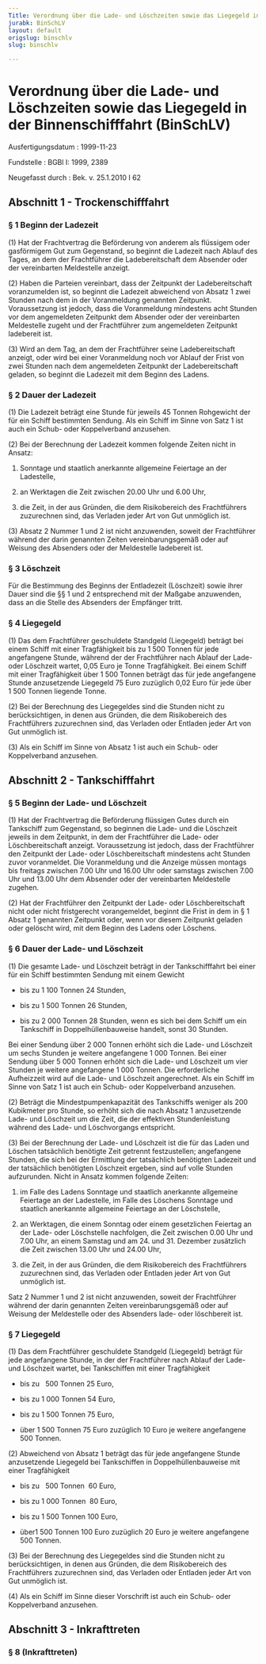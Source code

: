 ```yaml
---
Title: Verordnung über die Lade- und Löschzeiten sowie das Liegegeld in der Binnenschifffahrt
jurabk: BinSchLV
layout: default
origslug: binschlv
slug: binschlv

---
```


# Verordnung über die Lade- und Löschzeiten sowie das Liegegeld in der Binnenschifffahrt (BinSchLV)

Ausfertigungsdatum
:   1999-11-23

Fundstelle
:   BGBl I: 1999, 2389

Neugefasst durch
:   Bek. v. 25.1.2010 I 62



## Abschnitt 1 - Trockenschifffahrt



### § 1 Beginn der Ladezeit

(1) Hat der Frachtvertrag die Beförderung von anderem als flüssigem
oder gasförmigem Gut zum Gegenstand, so beginnt die Ladezeit nach
Ablauf des Tages, an dem der Frachtführer die Ladebereitschaft dem
Absender oder der vereinbarten Meldestelle anzeigt.

(2) Haben die Parteien vereinbart, dass der Zeitpunkt der
Ladebereitschaft voranzumelden ist, so beginnt die Ladezeit abweichend
von Absatz 1 zwei Stunden nach dem in der Voranmeldung genannten
Zeitpunkt. Voraussetzung ist jedoch, dass die Voranmeldung mindestens
acht Stunden vor dem angemeldeten Zeitpunkt dem Absender oder der
vereinbarten Meldestelle zugeht und der Frachtführer zum angemeldeten
Zeitpunkt ladebereit ist.

(3) Wird an dem Tag, an dem der Frachtführer seine Ladebereitschaft
anzeigt, oder wird bei einer Voranmeldung noch vor Ablauf der Frist
von zwei Stunden nach dem angemeldeten Zeitpunkt der Ladebereitschaft
geladen, so beginnt die Ladezeit mit dem Beginn des Ladens.


### § 2 Dauer der Ladezeit

(1) Die Ladezeit beträgt eine Stunde für jeweils 45 Tonnen Rohgewicht
der für ein Schiff bestimmten Sendung. Als ein Schiff im Sinne von
Satz 1 ist auch ein Schub- oder Koppelverband anzusehen.

(2) Bei der Berechnung der Ladezeit kommen folgende Zeiten nicht in
Ansatz:

1.  Sonntage und staatlich anerkannte allgemeine Feiertage an der
    Ladestelle,


2.  an Werktagen die Zeit zwischen 20.00 Uhr und 6.00 Uhr,


3.  die Zeit, in der aus Gründen, die dem Risikobereich des Frachtführers
    zuzurechnen sind, das Verladen jeder Art von Gut unmöglich ist.




(3) Absatz 2 Nummer 1 und 2 ist nicht anzuwenden, soweit der
Frachtführer während der darin genannten Zeiten vereinbarungsgemäß
oder auf Weisung des Absenders oder der Meldestelle ladebereit ist.


### § 3 Löschzeit

Für die Bestimmung des Beginns der Entladezeit (Löschzeit) sowie ihrer
Dauer sind die §§ 1 und 2 entsprechend mit der Maßgabe anzuwenden,
dass an die Stelle des Absenders der Empfänger tritt.


### § 4 Liegegeld

(1) Das dem Frachtführer geschuldete Standgeld (Liegegeld) beträgt bei
einem Schiff mit einer Tragfähigkeit bis zu 1 500 Tonnen für jede
angefangene Stunde, während der der Frachtführer nach Ablauf der Lade-
oder Löschzeit wartet, 0,05 Euro je Tonne Tragfähigkeit. Bei einem
Schiff mit einer Tragfähigkeit über 1 500 Tonnen beträgt das für jede
angefangene Stunde anzusetzende Liegegeld 75 Euro zuzüglich 0,02 Euro
für jede über 1 500 Tonnen liegende Tonne.

(2) Bei der Berechnung des Liegegeldes sind die Stunden nicht zu
berücksichtigen, in denen aus Gründen, die dem Risikobereich des
Frachtführers zuzurechnen sind, das Verladen oder Entladen jeder Art
von Gut unmöglich ist.

(3) Als ein Schiff im Sinne von Absatz 1 ist auch ein Schub- oder
Koppelverband anzusehen.


## Abschnitt 2 - Tankschifffahrt



### § 5 Beginn der Lade- und Löschzeit

(1) Hat der Frachtvertrag die Beförderung flüssigen Gutes durch ein
Tankschiff zum Gegenstand, so beginnen die Lade- und die Löschzeit
jeweils in dem Zeitpunkt, in dem der Frachtführer die Lade- oder
Löschbereitschaft anzeigt. Voraussetzung ist jedoch, dass der
Frachtführer den Zeitpunkt der Lade- oder Löschbereitschaft mindestens
acht Stunden zuvor voranmeldet. Die Voranmeldung und die Anzeige
müssen montags bis freitags zwischen 7.00 Uhr und 16.00 Uhr oder
samstags zwischen 7.00 Uhr und 13.00 Uhr dem Absender oder der
vereinbarten Meldestelle zugehen.

(2) Hat der Frachtführer den Zeitpunkt der Lade- oder
Löschbereitschaft nicht oder nicht fristgerecht vorangemeldet, beginnt
die Frist in dem in § 1 Absatz 1 genannten Zeitpunkt oder, wenn vor
diesem Zeitpunkt geladen oder gelöscht wird, mit dem Beginn des Ladens
oder Löschens.


### § 6 Dauer der Lade- und Löschzeit

(1) Die gesamte Lade- und Löschzeit beträgt in der Tankschifffahrt bei
einer für ein Schiff bestimmten Sendung mit einem Gewicht

*   bis zu 1 100 Tonnen 24 Stunden,


*   bis zu 1 500 Tonnen 26 Stunden,


*   bis zu 2 000 Tonnen 28 Stunden, wenn es sich bei dem Schiff um ein
    Tankschiff in Doppelhüllenbauweise handelt, sonst 30 Stunden.



Bei einer Sendung über 2 000 Tonnen erhöht sich die Lade- und
Löschzeit um sechs Stunden je weitere angefangene 1 000 Tonnen. Bei
einer Sendung über 5 000 Tonnen erhöht sich die Lade- und Löschzeit um
vier Stunden je weitere angefangene 1 000 Tonnen. Die erforderliche
Aufheizzeit wird auf die Lade- und Löschzeit angerechnet. Als ein
Schiff im Sinne von Satz 1 ist auch ein Schub- oder Koppelverband
anzusehen.

(2) Beträgt die Mindestpumpenkapazität des Tankschiffs weniger als 200
Kubikmeter pro Stunde, so erhöht sich die nach Absatz 1 anzusetzende
Lade- und Löschzeit um die Zeit, die der effektiven Stundenleistung
während des Lade- und Löschvorgangs entspricht.

(3) Bei der Berechnung der Lade- und Löschzeit ist die für das Laden
und Löschen tatsächlich benötigte Zeit getrennt festzustellen;
angefangene Stunden, die sich bei der Ermittlung der tatsächlich
benötigten Ladezeit und der tatsächlich benötigten Löschzeit ergeben,
sind auf volle Stunden aufzurunden. Nicht in Ansatz kommen folgende
Zeiten:

1.  im Falle des Ladens Sonntage und staatlich anerkannte allgemeine
    Feiertage an der Ladestelle, im Falle des Löschens Sonntage und
    staatlich anerkannte allgemeine Feiertage an der Löschstelle,


2.  an Werktagen, die einem Sonntag oder einem gesetzlichen Feiertag an
    der Lade- oder Löschstelle nachfolgen, die Zeit zwischen 0.00 Uhr und
    7\.00 Uhr, an einem Samstag und am 24. und 31. Dezember zusätzlich die
    Zeit zwischen 13.00 Uhr und 24.00 Uhr,


3.  die Zeit, in der aus Gründen, die dem Risikobereich des Frachtführers
    zuzurechnen sind, das Verladen oder Entladen jeder Art von Gut
    unmöglich ist.



Satz 2 Nummer 1 und 2 ist nicht anzuwenden, soweit der Frachtführer
während der darin genannten Zeiten vereinbarungsgemäß oder auf Weisung
der Meldestelle oder des Absenders lade- oder löschbereit ist.


### § 7 Liegegeld

(1) Das dem Frachtführer geschuldete Standgeld (Liegegeld) beträgt für
jede angefangene Stunde, in der der Frachtführer nach Ablauf der Lade-
und Löschzeit wartet, bei Tankschiffen mit einer Tragfähigkeit

*   bis zu   500 Tonnen 25 Euro,


*   bis zu 1 000 Tonnen 54 Euro,


*   bis zu 1 500 Tonnen 75 Euro,


*   über 1 500 Tonnen 75 Euro zuzüglich 10 Euro je weitere angefangene 500
    Tonnen.




(2) Abweichend von Absatz 1 beträgt das für jede angefangene Stunde
anzusetzende Liegegeld bei Tankschiffen in Doppelhüllenbauweise mit
einer Tragfähigkeit

*   bis zu   500 Tonnen  60 Euro,


*   bis zu 1 000 Tonnen  80 Euro,


*   bis zu 1 500 Tonnen 100 Euro,


*   über1 500 Tonnen 100 Euro zuzüglich 20 Euro je weitere angefangene 500
    Tonnen.




(3) Bei der Berechnung des Liegegeldes sind die Stunden nicht zu
berücksichtigen, in denen aus Gründen, die dem Risikobereich des
Frachtführers zuzurechnen sind, das Verladen oder Entladen jeder Art
von Gut unmöglich ist.

(4) Als ein Schiff im Sinne dieser Vorschrift ist auch ein Schub- oder
Koppelverband anzusehen.


## Abschnitt 3 - Inkrafttreten



### § 8 (Inkrafttreten)


